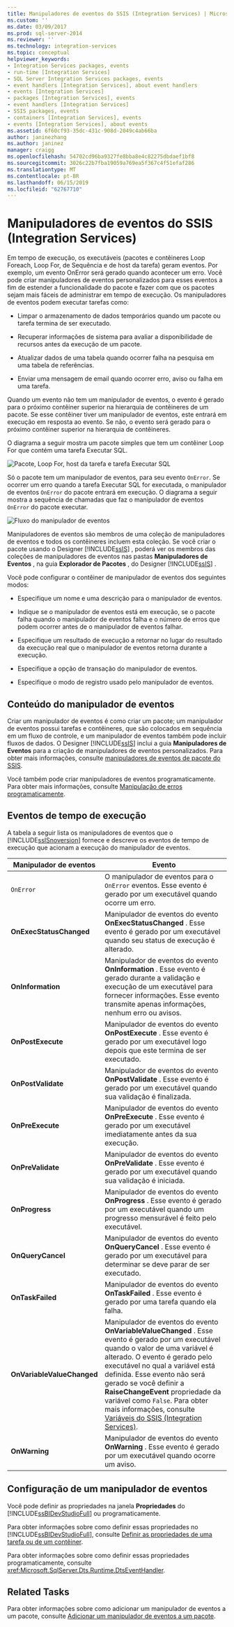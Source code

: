 ```yaml
---
title: Manipuladores de eventos do SSIS (Integration Services) | Microsoft Docs
ms.custom: ''
ms.date: 03/09/2017
ms.prod: sql-server-2014
ms.reviewer: ''
ms.technology: integration-services
ms.topic: conceptual
helpviewer_keywords:
- Integration Services packages, events
- run-time [Integration Services]
- SQL Server Integration Services packages, events
- event handlers [Integration Services], about event handlers
- events [Integration Services]
- packages [Integration Services], events
- event handlers [Integration Services]
- SSIS packages, events
- containers [Integration Services], events
- events [Integration Services], about events
ms.assetid: 6f60cf93-35dc-431c-908d-2049c4ab66ba
author: janinezhang
ms.author: janinez
manager: craigg
ms.openlocfilehash: 54702cd96ba9327fe8bba8e4c82275dbdaef1bf8
ms.sourcegitcommit: 3026c22b7fba19059a769ea5f367c4f51efaf286
ms.translationtype: MT
ms.contentlocale: pt-BR
ms.lasthandoff: 06/15/2019
ms.locfileid: "62767710"
---
```

# <a name="integration-services-ssis-event-handlers"></a>Manipuladores de eventos do SSIS (Integration Services)
  Em tempo de execução, os executáveis (pacotes e contêineres Loop Foreach, Loop For, de Sequência e de host da tarefa) geram eventos. Por exemplo, um evento OnError será gerado quando acontecer um erro. Você pode criar manipuladores de eventos personalizados para esses eventos a fim de estender a funcionalidade do pacote e fazer com que os pacotes sejam mais fáceis de administrar em tempo de execução. Os manipuladores de eventos podem executar tarefas como:  
  
-   Limpar o armazenamento de dados temporários quando um pacote ou tarefa termina de ser executado.  
  
-   Recuperar informações de sistema para avaliar a disponibilidade de recursos antes da execução de um pacote.  
  
-   Atualizar dados de uma tabela quando ocorrer falha na pesquisa em uma tabela de referências.  
  
-   Enviar uma mensagem de email quando ocorrer erro, aviso ou falha em uma tarefa.  
  
 Quando um evento não tem um manipulador de eventos, o evento é gerado para o próximo contêiner superior na hierarquia de contêineres de um pacote. Se esse contêiner tiver um manipulador de eventos, este entrará em execução em resposta ao evento. Se não, o evento será gerado para o próximo contêiner superior na hierarquia de contêineres.  
  
 O diagrama a seguir mostra um pacote simples que tem um contêiner Loop For que contém uma tarefa Executar SQL.  
  
 ![Pacote, Loop For, host da tarefa e tarefa Executar SQL](media/mw-dts-eventhandlerpkg.gif "Pacote, Loop For, host da tarefa e tarefa Executar SQL")  
  
 Só o pacote tem um manipulador de eventos, para seu evento `OnError`. Se ocorrer um erro quando a tarefa Executar SQL for executada, o manipulador de eventos `OnError` do pacote entrará em execução. O diagrama a seguir mostra a sequência de chamadas que faz o manipulador de eventos `OnError` do pacote executar.  
  
 ![Fluxo do manipulador de eventos](media/mw-dts-eventhandlers.gif "Fluxo do manipulador de eventos")  
  
 Manipuladores de eventos são membros de uma coleção de manipuladores de eventos e todos os contêineres incluem esta coleção. Se você criar o pacote usando o Designer [!INCLUDE[ssIS](../includes/ssis-md.md)] , poderá ver os membros das coleções de manipuladores de eventos nas pastas **Manipuladores de Eventos** , na guia **Explorador de Pacotes** , do Designer [!INCLUDE[ssIS](../includes/ssis-md.md)] .  
  
 Você pode configurar o contêiner de manipulador de eventos dos seguintes modos:  
  
-   Especifique um nome e uma descrição para o manipulador de eventos.  
  
-   Indique se o manipulador de eventos está em execução, se o pacote falha quando o manipulador de eventos falha e o número de erros que podem ocorrer antes de o manipulador de eventos falhar.  
  
-   Especifique um resultado de execução a retornar no lugar do resultado da execução real que o manipulador de eventos retorna durante a execução.  
  
-   Especifique a opção de transação do manipulador de eventos.  
  
-   Especifique o modo de registro usado pelo manipulador de eventos.  
  
## <a name="event-handler-content"></a>Conteúdo do manipulador de eventos  
 Criar um manipulador de eventos é como criar um pacote; um manipulador de eventos possui tarefas e contêineres, que são colocados em sequência em um fluxo de controle, e um manipulador de eventos também pode incluir fluxos de dados. O Designer [!INCLUDE[ssIS](../includes/ssis-md.md)] inclui a guia **Manipuladores de Eventos** para a criação de manipuladores de eventos personalizados. Para obter mais informações, consulte [manipuladores de eventos de pacote do SSIS](integration-services-ssis-event-handlers.md).  
  
 Você também pode criar manipuladores de eventos programaticamente. Para obter mais informações, consulte [Manipulação de erros programaticamente](building-packages-programmatically/handling-events-programmatically.md).  
  
## <a name="run-time-events"></a>Eventos de tempo de execução  
 A tabela a seguir lista os manipuladores de eventos que o [!INCLUDE[ssISnoversion](../includes/ssisnoversion-md.md)] fornece e descreve os eventos de tempo de execução que acionam a execução do manipulador de eventos.  
  
|Manipulador de eventos|Evento|  
|-------------------|-----------|  
|`OnError`|O manipulador de eventos para o `OnError` eventos. Esse evento é gerado por um executável quando ocorre um erro.|  
|**OnExecStatusChanged**|Manipulador de eventos do evento **OnExecStatusChanged** . Esse evento é gerado por um executável quando seu status de execução é alterado.|  
|**OnInformation**|Manipulador de eventos do evento **OnInformation** . Esse evento é gerado durante a validação e execução de um executável para fornecer informações. Esse evento transmite apenas informações, nenhum erro ou avisos.|  
|**OnPostExecute**|Manipulador de eventos do evento **OnPostExecute** . Esse evento é gerado por um executável logo depois que este termina de ser executado.|  
|**OnPostValidate**|Manipulador de eventos do evento **OnPostValidate** . Esse evento é gerado por um executável quando sua validação é finalizada.|  
|**OnPreExecute**|Manipulador de eventos do evento **OnPreExecute** . Esse evento é gerado por um executável imediatamente antes da sua execução.|  
|**OnPreValidate**|Manipulador de eventos do evento **OnPreValidate** . Esse evento é gerado por um executável quando sua validação é iniciada.|  
|**OnProgress**|Manipulador de eventos do evento **OnProgress** . Esse evento é gerado por um executável quando um progresso mensurável é feito pelo executável.|  
|**OnQueryCancel**|Manipulador de eventos do evento **OnQueryCancel** . Esse evento é gerado por um executável para determinar se deve parar de ser executado.|  
|**OnTaskFailed**|Manipulador de eventos do evento **OnTaskFailed** . Esse evento é gerado por uma tarefa quando ela falha.|  
|**OnVariableValueChanged**|Manipulador de eventos do evento **OnVariableValueChanged** . Esse evento é gerado por um executável quando o valor de uma variável é alterado. O evento é gerado pelo executável no qual a variável está definida. Esse evento não será gerado se você definir a **RaiseChangeEvent** propriedade da variável como `False`. Para obter mais informações, consulte [Variáveis do SSIS &#40;Integration Services&#41;](integration-services-ssis-variables.md).|  
|**OnWarning**|Manipulador de eventos do evento **OnWarning** . Esse evento é gerado por um executável quando ocorre um aviso.|  
  
## <a name="configuration-of-an-event-handler"></a>Configuração de um manipulador de eventos  
 Você pode definir as propriedades na janela **Propriedades** do [!INCLUDE[ssBIDevStudioFull](../includes/ssbidevstudiofull-md.md)] ou programaticamente.  
  
 Para obter informações sobre como definir essas propriedades no [!INCLUDE[ssBIDevStudioFull](../includes/ssbidevstudiofull-md.md)], consulte [Definir as propriedades de uma tarefa ou de um contêiner](../../2014/integration-services/set-the-properties-of-a-task-or-container.md).  
  
 Para obter informações sobre como definir essas propriedades programaticamente, consulte <xref:Microsoft.SqlServer.Dts.Runtime.DtsEventHandler>.  
  
## <a name="related-tasks"></a>Related Tasks  
 Para obter informações sobre como adicionar um manipulador de eventos a um pacote, consulte [Adicionar um manipulador de eventos a um pacote](../../2014/integration-services/add-an-event-handler-to-a-package.md).  
  
  
